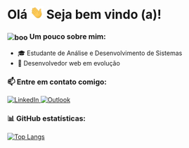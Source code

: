 # Olá <a target="_blank" rel="noopener noreferrer" href="https://raw.githubusercontent.com/ABSphreak/ABSphreak/master/gifs/Hi.gif"><img src="https://raw.githubusercontent.com/ABSphreak/ABSphreak/master/gifs/Hi.gif" width="30px" style="max-width:100%;"></a> Seja bem vindo (a)!


###  <img align="center" alt="boo" height="60" width="80" src="https://img.buzzfeed.com/buzzfeed-static/static/2017-12/6/14/asset/buzzfeed-prod-fastlane-02/anigif_sub-buzz-21896-1512589377-7.gif"> Um pouco sobre mim: 
- 🎓 Estudante de Análise e Desenvolvimento de Sistemas
- 🚀 Desenvolvedor web em evolução




### 📫 Entre em contato comigo:
<a href="https://www.linkedin.com/in/diego-mauricio-1baaa7188/">
    <img src="https://img.shields.io/badge/LinkedIn-0077B5?style=for-the-badge&logo=linkedin&logoColor=white" alt="LinkedIn"">
  </a> <a href="mailto:diego.mauricio.cruz@hotmail.com"> <img src="https://img.shields.io/badge/Microsoft_Outlook-0078D4?style=for-the-badge&logo=microsoft-outlook&logoColor=white" alt="Outlook"></a> 


### 📊 GitHub estatísticas:
[![Top Langs](https://github-readme-stats.vercel.app/api/top-langs/?username=DiegoCruz1992&layout=compact&hide_border=true&theme=dark)](https://github.com/DiegoCruz1992/github-readme-stats)<br>
<!--[![Estatísticas](https://github-readme-stats.vercel.app/api?username=kahpereira&include_all_commits=true&hide=issues&count_private=true&show_icons=true&hide_border=true&theme=radical)](https://github.com/kahpereira/github-readme-stats)


<!--
**kahpereira/kahpereira** is a ✨ _special_ ✨ repository because its `README.md` (this file) appears on your GitHub profile.

  

![Diego Mauricio's github stats](https://github-readme-stats.vercel.app/api?username=DiegoCruz1992&show_icons=true&theme=dark)

[![Top Langs](https://github-readme-stats.vercel.app/api/top-langs/?username=DiegoCruz1992&theme=dark)](https://github.com/DiegoCruz1992/github-readme-stats)


  <a href="https://www.linkedin.com/in/diego-mauricio-1baaa7188/" rel="nofollow"><img src="https://camo.githubusercontent.com/5aab85a665e4ae02c797985305e192103f6f8ce3/68747470733a2f2f696d672e736869656c64732e696f2f62616467652f2d4c696e6b6564496e2d626c75653f7374796c653d666c61742d737175617265266c6f676f3d4c696e6b6564696e266c6f676f436f6c6f723d7768697465266c696e6b3d68747470733a2f2f7777772e6c696e6b6564696e2e636f6d2f696e2f697361646f72612d726f647269677565732d7374616e6761726c696e2d3438343032623134312f" alt="Emblema Linkedin" data-canonical-src="https://img.shields.io/badge/-LinkedIn-blue?style=flat-square&amp;logo=Linkedin&amp;logoColor=white&amp;link=https://www.linkedin.com/in/diego-mauricio-1baaa7188/" style="max-width:100%;"></a>
